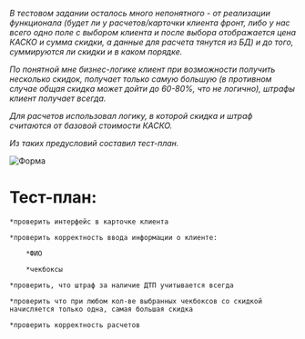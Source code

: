 *В тестовом задании осталось много непонятного - от реализации функционала (будет ли у расчетов/карточки клиента фронт, либо у нас всего одно поле с выбором клиента и после выбора отображается цена КАСКО и сумма скидки, а данные для расчета тянутся из БД) и до того, суммируются ли скидки и в каком порядке.*

*По понятной мне бизнес-логике клиент при возможности получить несколько скидок, получает только самую большую (в противном случае общая скидка может дойти до 60-80%, что не логично), штрафы клиент получает всегда.*

*Для расчетов использовал логику, в которой скидка и штраф считаются от базовой стоимости КАСКО.*

*Из таких предусловий составил тест-план.*

![](https://disk.yandex.ru/i/RksL16ax2HHGMA "Форма")


# Тест-план:

    *проверить интерфейс в карточке клиента

    *проверить корректность ввода информации о клиенте:

        *ФИО

        *чекбоксы
    
    *проверить, что штраф за наличие ДТП учитывается всегда

    *проверить что при любом кол-ве выбранных чекбоксов со скидкой начисляется только одна, самая большая скидка

    *проверить корректность расчетов
